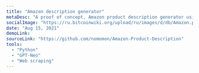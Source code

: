 ```yaml
---
title: "Amazon description generator"
metaDesc: "A proof of concept, Amazon product description generator using GPT-Neo for Texta.ai"
socialImage: "https://ru.bitcoinwiki.org/upload/ru/images/d/db/Amazon.png"
date: "Aug 15, 2021"
demoLink:
sourceLink: "https://github.com/nomomon/Amazon-Product-Description"
tools:
  - "Python"
  - "GPT-Neo"
  - "Web scraping"
---
```

